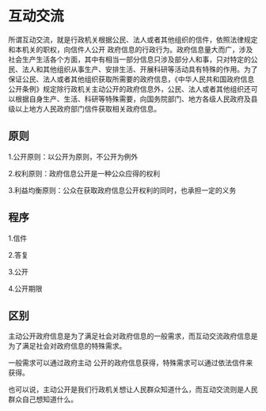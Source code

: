 # 互动交流

所谓互动交流，就是行政机关根据公民、法人或者其他组织的信件，依照法律规定和本机关的职权，向信件人公开 政府信息的行政行为。政府信息量大而广，涉及社会生产生活各个方面，其中有相当一部分信息只涉及部分人和事，只对特定的公民、法人和其他组织从事生产、安排生活、开展科研等活动具有特殊的作用。为了保证公民、法人或者其他组织获取所需要的政府信息，《中华人民共和国政府信息公开条例》规定除行政机关主动公开的政府信息外，公民、法人或者其他组织还可以根据自身生产、生活、科研等特殊需要，向国务院部门、地方各级人民政府及县级以上地方人民政府部门信件获取相关政府信息。

## 原则

1.公开原则：以公开为原则，不公开为例外

2.权利原则：政府信息公开是一种公众应得的权利

3.利益均衡原则：公众在获取政府信息公开权利的同时，也承担一定的义务

## 程序

1.信件

2.答复

3.公开

4.公开期限

## 区别

主动公开政府信息是为了满足社会对政府信息的一般需求，而互动交流政府信息是为了满足社会对政府信息的特殊需求。

一般需求可以通过政府主动 公开的政府信息获得，特殊需求可以通过依法信件来获得。

也可以说，主动公开是我们行政机关想让人民群众知道什么，而互动交流则是人民群众自己想知道什么。
